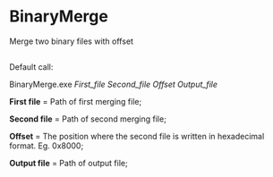 # BinaryMerge
Merge two binary files with offset
##
Default call:

BinaryMerge.exe *First_file* *Second_file* *Offset* *Output_file*
  
**First file** = Path of first merging file;
  
**Second file** = Path of second merging file;
  
**Offset** = The position where the second file is written in hexadecimal format. Eg. 0x8000;
  
**Output file** = Path of output file;

